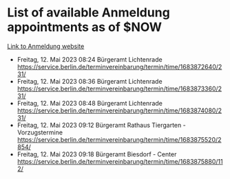 # List of available Anmeldung appointments as of $NOW
[Link to Anmeldung website](https://service.berlin.de/terminvereinbarung/termin/tag.php?termin=1&anliegen[]=120686&dienstleisterlist=122210,122217,327316,122219,327312,122227,327314,122231,327346,122243,327348,122254,122252,329742,122260,329745,122262,329748,122271,327278,122273,327274,122277,327276,330436,122280,327294,122282,327290,122284,327292,122291,327270,122285,327266,122286,327264,122296,327268,150230,329760,122297,327286,122294,327284,122312,329763,122314,329775,122304,327330,122311,327334,122309,327332,317869,122281,327352,122279,329772,122283,122276,327324,122274,327326,122267,329766,122246,327318,122251,327320,122257,327322,122208,327298,122226,327300&herkunft=http%3A%2F%2Fservice.berlin.de%2Fdienstleistung%2F120686%2F)
- Freitag, 12. Mai 2023 08:24 Bürgeramt Lichtenrade https://service.berlin.de/terminvereinbarung/termin/time/1683872640/231/
- Freitag, 12. Mai 2023 08:36 Bürgeramt Lichtenrade https://service.berlin.de/terminvereinbarung/termin/time/1683873360/231/
- Freitag, 12. Mai 2023 08:48 Bürgeramt Lichtenrade https://service.berlin.de/terminvereinbarung/termin/time/1683874080/231/
- Freitag, 12. Mai 2023 09:12 Bürgeramt Rathaus Tiergarten - Vorzugstermine https://service.berlin.de/terminvereinbarung/termin/time/1683875520/2854/
- Freitag, 12. Mai 2023 09:18 Bürgeramt Biesdorf - Center https://service.berlin.de/terminvereinbarung/termin/time/1683875880/112/
